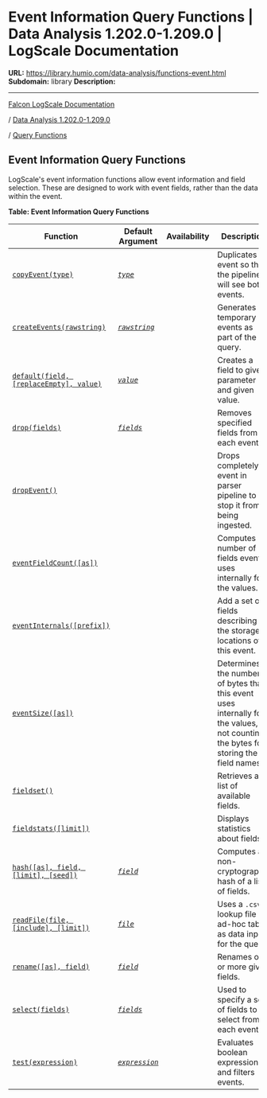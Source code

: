 # Event Information Query Functions | Data Analysis 1.202.0-1.209.0 | LogScale Documentation

**URL:** https://library.humio.com/data-analysis/functions-event.html
**Subdomain:** library
**Description:** 

---

[Falcon LogScale Documentation](https://library.humio.com)

/ [Data Analysis 1.202.0-1.209.0](data-analysis-docs.html)

/ [Query Functions](functions.html)

## Event Information Query Functions

LogScale's event information functions allow event information and field selection. These are designed to work with event fields, rather than the data within the event. 

**Table: Event Information Query Functions**

Function| Default Argument| Availability| Description  
---|---|---|---  
[`copyEvent(type)`](functions-copyevent.html "copyEvent\(\)")| [_`type`_](functions-copyevent.html#query-functions-copyevent-type)|  |  Duplicates an event so that the pipeline will see both events.   
[`createEvents(rawstring)`](functions-createevents.html "createEvents\(\)")| [_`rawstring`_](functions-createevents.html#query-functions-createevents-rawstring)|  |  Generates temporary events as part of the query.   
[`default(field, [replaceEmpty], value)`](functions-default.html "default\(\)")| [_`value`_](functions-default.html#query-functions-default-value)|  |  Creates a field to given parameter and given value.   
[`drop(fields)`](functions-drop.html "drop\(\)")| [_`fields`_](functions-drop.html#query-functions-drop-fields)|  |  Removes specified fields from each event.   
[`dropEvent()`](functions-dropevent.html "dropEvent\(\)")|  |  |  Drops completely an event in parser pipeline to stop it from being ingested.   
[`eventFieldCount([as])`](functions-eventfieldcount.html "eventFieldCount\(\)")|  |  |  Computes number of fields event uses internally for the values.   
[`eventInternals([prefix])`](functions-eventinternals.html "eventInternals\(\)")|  |  |  Add a set of fields describing the storage locations of this event.   
[`eventSize([as])`](functions-eventsize.html "eventSize\(\)")|  |  |  Determines the number of bytes that this event uses internally for the values, not counting the bytes for storing the field names.   
[`fieldset()`](functions-fieldset.html "fieldset\(\)")|  |  |  Retrieves a list of available fields.   
[`fieldstats([limit])`](functions-fieldstats.html "fieldstats\(\)")|  |  |  Displays statistics about fields.   
[`hash([as], field, [limit], [seed])`](functions-hash.html "hash\(\)")| [_`field`_](functions-hash.html#query-functions-hash-field)|  |  Computes a non-cryptographic hash of a list of fields.   
[`readFile(file, [include], [limit])`](functions-readfile.html "readFile\(\)")| [_`file`_](functions-readfile.html#query-functions-readfile-file)|  |  Uses a `.csv` lookup file or ad-hoc table as data input for the query.   
[`rename([as], field)`](functions-rename.html "rename\(\)")| [_`field`_](functions-rename.html#query-functions-rename-field)|  |  Renames one or more given fields.   
[`select(fields)`](functions-select.html "select\(\)")| [_`fields`_](functions-select.html#query-functions-select-fields)|  |  Used to specify a set of fields to select from each event.   
[`test(expression)`](functions-test.html "test\(\)")| [_`expression`_](functions-test.html#query-functions-test-expression)|  |  Evaluates boolean expression and filters events.
